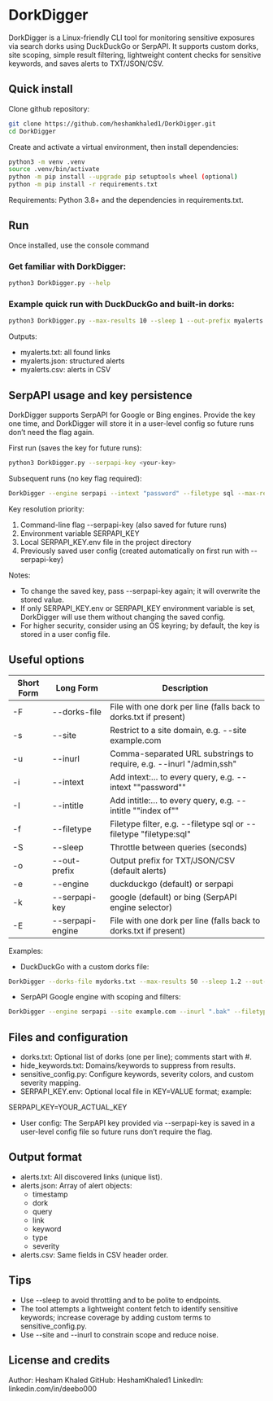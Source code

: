 # DorkDigger

DorkDigger is a Linux-friendly CLI tool for monitoring sensitive exposures via search dorks using DuckDuckGo or SerpAPI. It supports custom dorks, site scoping, simple result filtering, lightweight content checks for sensitive keywords, and saves alerts to TXT/JSON/CSV.

## Quick install

Clone github repository:

```bash
git clone https://github.com/heshamkhaled1/DorkDigger.git
cd DorkDigger
```

Create and activate a virtual environment, then install dependencies:

```bash
python3 -m venv .venv
source .venv/bin/activate
python -m pip install --upgrade pip setuptools wheel (optional)
python -m pip install -r requirements.txt
```

Requirements: Python 3.8+ and the dependencies in requirements.txt.

## Run

Once installed, use the console command

### Get familiar with DorkDigger:
```bash
python3 DorkDigger.py --help
```

### Example quick run with DuckDuckGo and built‑in dorks:

```bash
python3 DorkDigger.py --max-results 10 --sleep 1 --out-prefix myalerts
```

Outputs:

- myalerts.txt: all found links
- myalerts.json: structured alerts
- myalerts.csv: alerts in CSV


## SerpAPI usage and key persistence

DorkDigger supports SerpAPI for Google or Bing engines. Provide the key one time, and DorkDigger will store it in a user-level config so future runs don’t need the flag again.

First run (saves the key for future runs):

```bash
python3 DorkDigger.py --serpapi-key <your-key>
```

Subsequent runs (no key flag required):

```bash
DorkDigger --engine serpapi --intext "password" --filetype sql --max-results 10 --sleep 1.5 --out-prefix test_alerts
```

Key resolution priority:

1) Command-line flag --serpapi-key (also saved for future runs)
2) Environment variable SERPAPI_KEY
3) Local SERPAPI_KEY.env file in the project directory
4) Previously saved user config (created automatically on first run with --serpapi-key)

Notes:

- To change the saved key, pass --serpapi-key again; it will overwrite the stored value.
- If only SERPAPI_KEY.env or SERPAPI_KEY environment variable is set, DorkDigger will use them without changing the saved config.
- For higher security, consider using an OS keyring; by default, the key is stored in a user config file.


## Useful options

Short Form    | Long Form         | Description
------------- | -------------     |-------------
-F            | --dorks-file      | File with one dork per line (falls back to dorks.txt if present)
-s            | --site            | Restrict to a site domain, e.g. --site example.com
-u            | --inurl           | Comma-separated URL substrings to require, e.g. --inurl "/admin,ssh"
-i            | --intext          | Add intext:… to every query, e.g. --intext "\"password\""
-I            | --intitle         | Add intitle:… to every query, e.g. --intitle "\"index of\""
-f            | --filetype        | Filetype filter, e.g. --filetype sql or --filetype "filetype:sql"
-S            | --sleep           | Throttle between queries (seconds)
-o            | --out-prefix      | Output prefix for TXT/JSON/CSV (default alerts)
-e            | --engine          | duckduckgo (default) or serpapi
-k            | --serpapi-key     | google (default) or bing (SerpAPI engine selector)
-E            | --serpapi-engine  | File with one dork per line (falls back to dorks.txt if present)


Examples:

- DuckDuckGo with a custom dorks file:

```bash
DorkDigger --dorks-file mydorks.txt --max-results 50 --sleep 1.2 --out-prefix dd_out
```

- SerpAPI Google engine with scoping and filters:

```bash
DorkDigger --engine serpapi --site example.com --inurl ".bak" --filetype "sql" --max-results 10 --sleep 1 --out-prefix ex_alerts
```

## Files and configuration

- dorks.txt: Optional list of dorks (one per line); comments start with \#.
- hide_keywords.txt: Domains/keywords to suppress from results.
- sensitive_config.py: Configure keywords, severity colors, and custom severity mapping.
- SERPAPI_KEY.env: Optional local file in KEY=VALUE format; example:

SERPAPI_KEY=YOUR_ACTUAL_KEY
- User config: The SerpAPI key provided via --serpapi-key is saved in a user-level config file so future runs don’t require the flag.


## Output format

- alerts.txt: All discovered links (unique list).
- alerts.json: Array of alert objects:
    - timestamp
    - dork
    - query
    - link
    - keyword
    - type
    - severity
- alerts.csv: Same fields in CSV header order.


## Tips

- Use --sleep to avoid throttling and to be polite to endpoints.
- The tool attempts a lightweight content fetch to identify sensitive keywords; increase coverage by adding custom terms to sensitive_config.py.
- Use --site and --inurl to constrain scope and reduce noise.


## License and credits

Author: Hesham Khaled
GitHub: HeshamKhaled1
LinkedIn: linkedin.com/in/deebo000
